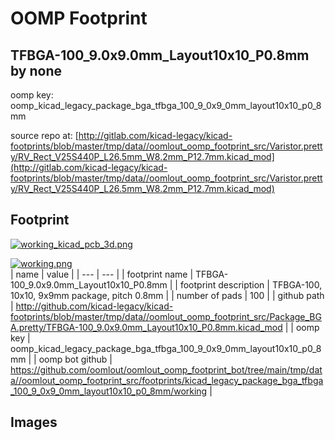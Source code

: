 # OOMP Footprint  
## TFBGA-100_9.0x9.0mm_Layout10x10_P0.8mm  by none  
  
oomp key: oomp_kicad_legacy_package_bga_tfbga_100_9_0x9_0mm_layout10x10_p0_8mm  
  
source repo at: [http://gitlab.com/kicad-legacy/kicad-footprints/blob/master/tmp/data//oomlout_oomp_footprint_src/Varistor.pretty/RV_Rect_V25S440P_L26.5mm_W8.2mm_P12.7mm.kicad_mod](http://gitlab.com/kicad-legacy/kicad-footprints/blob/master/tmp/data//oomlout_oomp_footprint_src/Varistor.pretty/RV_Rect_V25S440P_L26.5mm_W8.2mm_P12.7mm.kicad_mod)  
## Footprint  
  
[![working_kicad_pcb_3d.png](working_kicad_pcb_3d_600.png)](working_kicad_pcb_3d.png)  
  
[![working.png](working_600.png)](working.png)  
| name | value | 
| --- | --- | 
| footprint name | TFBGA-100_9.0x9.0mm_Layout10x10_P0.8mm | 
| footprint description | TFBGA-100, 10x10, 9x9mm package, pitch 0.8mm | 
| number of pads | 100 | 
| github path | http://github.com/kicad-legacy/kicad-footprints/blob/master/tmp/data//oomlout_oomp_footprint_src/Package_BGA.pretty/TFBGA-100_9.0x9.0mm_Layout10x10_P0.8mm.kicad_mod | 
| oomp key | oomp_kicad_legacy_package_bga_tfbga_100_9_0x9_0mm_layout10x10_p0_8mm | 
| oomp bot github | https://github.com/oomlout/oomlout_oomp_footprint_bot/tree/main/tmp/data//oomlout_oomp_footprint_src/footprints/kicad_legacy_package_bga_tfbga_100_9_0x9_0mm_layout10x10_p0_8mm/working | 
## Images  
